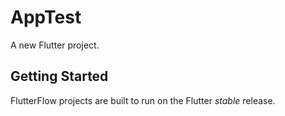 # AppTest

A new Flutter project.

## Getting Started

FlutterFlow projects are built to run on the Flutter _stable_ release.
